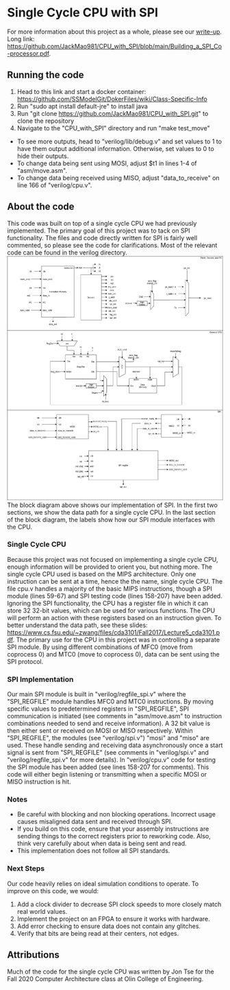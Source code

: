 # Single Cycle CPU with SPI
For more information about this project as a whole, please see our [write-up](https://github.com/JackMao981/CPU_with_SPI/blob/main/Building_a_SPI_Co-processor.pdf). Long link: https://github.com/JackMao981/CPU_with_SPI/blob/main/Building_a_SPI_Co-processor.pdf. 
## Running the code
1. Head to this link and start a docker container: https://github.com/SSModelGit/DokerFiles/wiki/Class-Specific-Info
2. Run "sudo apt install default-jre" to install java
3. Run "git clone https://github.com/JackMao981/CPU_with_SPI.git" to clone the repository
4. Navigate to the "CPU_with_SPI" directory and run "make test_move"
  - To see more outputs, head to "verilog/lib/debug.v" and set values to 1 to have them output additional information. Otherwise, set values to 0 to hide their outputs.
  - To change data being sent using MOSI, adjust $t1 in lines 1-4 of "asm/move.asm".
  - To change data being received using MISO, adjust "data_to_receive" on line 166 of "verilog/cpu.v".
## About the code
This code was built on top of a single cycle CPU we had previously implemented. The primary goal of this project was to tack on SPI functionality. The files and code directly written for SPI is fairly well commented, so please see the code for clarifications. Most of the relevant code can be found in the verilog directory.
![alt text](https://github.com/JackMao981/CPU_with_SPI/blob/main/cpublock.png?raw=true)
The block diagram above shows our implementation of SPI.  In the first two sections, we show the data path for a single cycle CPU. In the last section of the block diagram, the labels show how our SPI module interfaces with the CPU.
### Single Cycle CPU
Because this project was not focused on implementing a single cycle CPU, enough information will be provided to orient you, but nothing more. The single cycle CPU used is based on the MIPS architecture. Only one instruction can be sent at a time, hence the the name, single cycle CPU. The file cpu.v handles a majority of the basic MIPS instructions, though a SPI module (lines 59-67) and SPI testing code (lines 158-207) have been added. Ignoring the SPI functionality, the CPU has a register file in which it can store 32 32-bit values, which can be used for various functions. The CPU will perform an action with these registers based on an instruction given. To better understand the data path, see these slides: https://www.cs.fsu.edu/~zwang/files/cda3101/Fall2017/Lecture5_cda3101.pdf. The primary use for the CPU in this project was in controlling a separate SPI module. By using different combinations of MFC0 (move from coprocess 0) and MTC0 (move to coprocess 0), data can be sent using the SPI protocol.
### SPI Implementation
Our main SPI module is built in "verilog/regfile_spi.v" where the "SPI_REGFILE" module handles MFC0 and MTC0 instructions. By moving specific values to predetermined registers in "SPI_REGFILE", SPI communication is initiated (see comments in "asm/move.asm" to instruction combinations needed to send and receive information). A 32 bit value is then either sent or received on MOSI or MISO respectively. Within "SPI_REGFILE", the modules (see "verilog/spi.v") "mosi" and "miso" are used. These handle sending and receiving data asynchronously once a start signal is sent from "SPI_REGFILE" (see comments in "verilog/spi.v" and "verilog/regfile_spi.v" for more details).
In "verilog/cpu.v" code for testing the SPI module has been added (see lines 158-207 for comments). This code will either begin listening or transmitting when a specific MOSI or MISO instruction is hit.
### Notes
  - Be careful with blocking and non blocking operations. Incorrect usage causes misaligned data sent and received through SPI.
  - If you build on this code, ensure that your assembly instructions are sending things to the correct registers prior to reworking code. Also, think very carefully about when data is being sent and read.
  - This implementation does not follow all SPI standards.
### Next Steps
Our code heavily relies on ideal simulation conditions to operate. To improve on this code, we would:
  1. Add a clock divider to decrease SPI clock speeds to more closely match real world values.
  2. Implement the project on an FPGA to ensure it works with hardware.
  3. Add error checking to ensure data does not contain any glitches.
  4. Verify that bits are being read at their centers, not edges.
## Attributions
Much of the code for the single cycle CPU was written by Jon Tse for the Fall 2020 Computer Architecture class at Olin College of Engineering.

